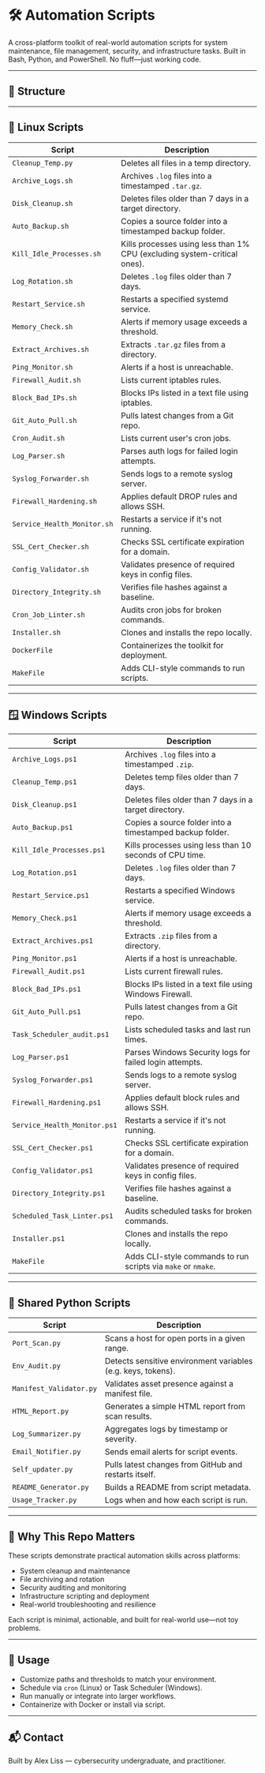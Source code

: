 # 🛠️ Automation Scripts

A cross-platform toolkit of real-world automation scripts for system maintenance, file management, security, and infrastructure tasks. Built in Bash, Python, and PowerShell. No fluff—just working code.

---

## 📁 Structure


---

## 🐧 Linux Scripts

| Script | Description |
|--------|-------------|
| `Cleanup_Temp.py` | Deletes all files in a temp directory. |
| `Archive_Logs.sh` | Archives `.log` files into a timestamped `.tar.gz`. |
| `Disk_Cleanup.sh` | Deletes files older than 7 days in a target directory. |
| `Auto_Backup.sh` | Copies a source folder into a timestamped backup folder. |
| `Kill_Idle_Processes.sh` | Kills processes using less than 1% CPU (excluding system-critical ones). |
| `Log_Rotation.sh` | Deletes `.log` files older than 7 days. |
| `Restart_Service.sh` | Restarts a specified systemd service. |
| `Memory_Check.sh` | Alerts if memory usage exceeds a threshold. |
| `Extract_Archives.sh` | Extracts `.tar.gz` files from a directory. |
| `Ping_Monitor.sh` | Alerts if a host is unreachable. |
| `Firewall_Audit.sh` | Lists current iptables rules. |
| `Block_Bad_IPs.sh` | Blocks IPs listed in a text file using iptables. |
| `Git_Auto_Pull.sh` | Pulls latest changes from a Git repo. |
| `Cron_Audit.sh` | Lists current user's cron jobs. |
| `Log_Parser.sh` | Parses auth logs for failed login attempts. |
| `Syslog_Forwarder.sh` | Sends logs to a remote syslog server. |
| `Firewall_Hardening.sh` | Applies default DROP rules and allows SSH. |
| `Service_Health_Monitor.sh` | Restarts a service if it's not running. |
| `SSL_Cert_Checker.sh` | Checks SSL certificate expiration for a domain. |
| `Config_Validator.sh` | Validates presence of required keys in config files. |
| `Directory_Integrity.sh` | Verifies file hashes against a baseline. |
| `Cron_Job_Linter.sh` | Audits cron jobs for broken commands. |
| `Installer.sh` | Clones and installs the repo locally. |
| `DockerFile` | Containerizes the toolkit for deployment. |
| `MakeFile` | Adds CLI-style commands to run scripts. |

---

## 🪟 Windows Scripts

| Script | Description |
|--------|-------------|
| `Archive_Logs.ps1` | Archives `.log` files into a timestamped `.zip`. |
| `Cleanup_Temp.ps1` | Deletes temp files older than 7 days. |
| `Disk_Cleanup.ps1` | Deletes files older than 7 days in a target directory. |
| `Auto_Backup.ps1` | Copies a source folder into a timestamped backup folder. |
| `Kill_Idle_Processes.ps1` | Kills processes using less than 10 seconds of CPU time. |
| `Log_Rotation.ps1` | Deletes `.log` files older than 7 days. |
| `Restart_Service.ps1` | Restarts a specified Windows service. |
| `Memory_Check.ps1` | Alerts if memory usage exceeds a threshold. |
| `Extract_Archives.ps1` | Extracts `.zip` files from a directory. |
| `Ping_Monitor.ps1` | Alerts if a host is unreachable. |
| `Firewall_Audit.ps1` | Lists current firewall rules. |
| `Block_Bad_IPs.ps1` | Blocks IPs listed in a text file using Windows Firewall. |
| `Git_Auto_Pull.ps1` | Pulls latest changes from a Git repo. |
| `Task_Scheduler_audit.ps1` | Lists scheduled tasks and last run times. |
| `Log_Parser.ps1` | Parses Windows Security logs for failed login attempts. |
| `Syslog_Forwarder.ps1` | Sends logs to a remote syslog server. |
| `Firewall_Hardening.ps1` | Applies default block rules and allows SSH. |
| `Service_Health_Monitor.ps1` | Restarts a service if it's not running. |
| `SSL_Cert_Checker.ps1` | Checks SSL certificate expiration for a domain. |
| `Config_Validator.ps1` | Validates presence of required keys in config files. |
| `Directory_Integrity.ps1` | Verifies file hashes against a baseline. |
| `Scheduled_Task_Linter.ps1` | Audits scheduled tasks for broken commands. |
| `Installer.ps1` | Clones and installs the repo locally. |
| `MakeFile` | Adds CLI-style commands to run scripts via `make` or `nmake`. |

---

## 🧪 Shared Python Scripts

| Script | Description |
|--------|-------------|
| `Port_Scan.py` | Scans a host for open ports in a given range. |
| `Env_Audit.py` | Detects sensitive environment variables (e.g. keys, tokens). |
| `Manifest_Validator.py` | Validates asset presence against a manifest file. |
| `HTML_Report.py` | Generates a simple HTML report from scan results. |
| `Log_Summarizer.py` | Aggregates logs by timestamp or severity. |
| `Email_Notifier.py` | Sends email alerts for script events. |
| `Self_updater.py` | Pulls latest changes from GitHub and restarts itself. |
| `README_Generator.py` | Builds a README from script metadata. |
| `Usage_Tracker.py` | Logs when and how each script is run. |

---

## 🧠 Why This Repo Matters

These scripts demonstrate practical automation skills across platforms:
- System cleanup and maintenance
- File archiving and rotation
- Security auditing and monitoring
- Infrastructure scripting and deployment
- Real-world troubleshooting and resilience

Each script is minimal, actionable, and built for real-world use—not toy problems.

---

## 🚀 Usage

- Customize paths and thresholds to match your environment.
- Schedule via `cron` (Linux) or Task Scheduler (Windows).
- Run manually or integrate into larger workflows.
- Containerize with Docker or install via script.

---

## 📬 Contact

Built by Alex Liss — cybersecurity undergraduate, and practitioner.  
